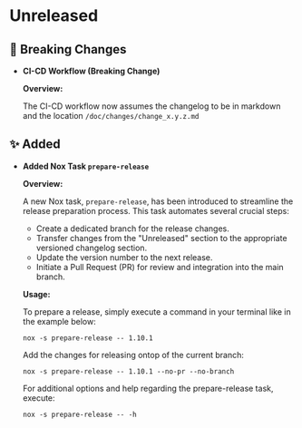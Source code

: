 # Unreleased

## 🚨 Breaking Changes
* **CI-CD Workflow (Breaking Change)**

    **Overview:**

    The CI-CD workflow now assumes the changelog to be in markdown and the location `/doc/changes/change_x.y.z.md`

## ✨ Added
* **Added Nox Task `prepare-release`**

    **Overview:**

    A new Nox task, `prepare-release`, has been introduced to streamline the release preparation process. This task automates several crucial steps:

    - Create a dedicated branch for the release changes.
    - Transfer changes from the "Unreleased" section to the appropriate versioned changelog section.
    - Update the version number to the next release.
    - Initiate a Pull Request (PR) for review and integration into the main branch.

    **Usage:**

    To prepare a release, simply execute a command in your terminal like in the example below:

    ```shell
    nox -s prepare-release -- 1.10.1
    ```

    Add the changes for releasing ontop of the current branch:

    ```shell
    nox -s prepare-release -- 1.10.1 --no-pr --no-branch
    ```

    For additional options and help regarding the prepare-release task, execute:

    ```shell
    nox -s prepare-release -- -h 
    ```
